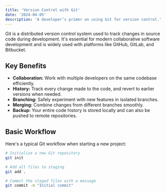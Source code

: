 ```yaml
---
title: 'Version Control with Git'
date: '2024-04-05'
description: 'A developer’s primer on using Git for version control.'
---
```


Git is a distributed version control system used to track changes in source code during development. It's essential for modern collaborative software development and is widely used with platforms like GitHub, GitLab, and Bitbucket.

## Key Benefits

* **Collaboration:** Work with multiple developers on the same codebase efficiently.
* **History:** Track every change made to the code, and revert to earlier versions when needed.
* **Branching:** Safely experiment with new features in isolated branches.
* **Merging:** Combine changes from different branches smoothly.
* **Backup:** Your entire code history is stored locally and can also be pushed to remote repositories.

## Basic Workflow

Here's a typical Git workflow when starting a new project:

```bash
# Initialize a new Git repository
git init

# Add all files to staging
git add .

# Commit the staged files with a message
git commit -m "Initial commit"
